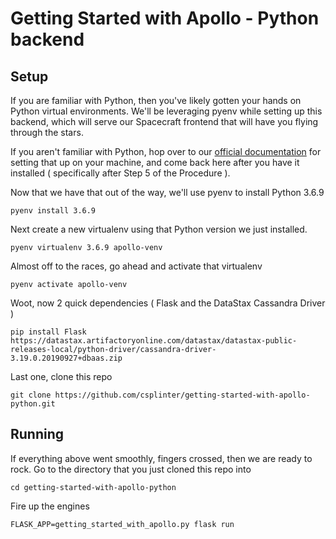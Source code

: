 # Getting Started with Apollo - Python backend

## Setup

If you are familiar with Python, then you've likely gotten your hands on Python virtual environments.
We'll be leveraging pyenv while setting up this backend, which will serve our
Spacecraft frontend that will have you flying through the stars.

If you aren't familiar with Python, hop over to our [official documentation](https://helpdocs.datastax.com/aws/dscloud/apollo/dscloudPythonDriver.html#Installingpyenv,Python,andvirtualenv)
for setting that up on your machine, and come back here after you have it installed ( specifically after Step 5 of the Procedure ).

Now that we have that out of the way, we'll use pyenv to install Python 3.6.9
```
pyenv install 3.6.9
```

Next create a new virtualenv using that Python version we just installed.

```
pyenv virtualenv 3.6.9 apollo-venv
```

Almost off to the races, go ahead and activate that virtualenv

```
pyenv activate apollo-venv
```

Woot, now 2 quick dependencies ( Flask and the DataStax Cassandra Driver )

```
pip install Flask https://datastax.artifactoryonline.com/datastax/datastax-public-releases-local/python-driver/cassandra-driver-3.19.0.20190927+dbaas.zip
```

Last one, clone this repo
```
git clone https://github.com/csplinter/getting-started-with-apollo-python.git
```

## Running

If everything above went smoothly, fingers crossed, then we are ready to rock.
Go to the directory that you just cloned this repo into
```
cd getting-started-with-apollo-python
```

Fire up the engines
```
FLASK_APP=getting_started_with_apollo.py flask run
```
